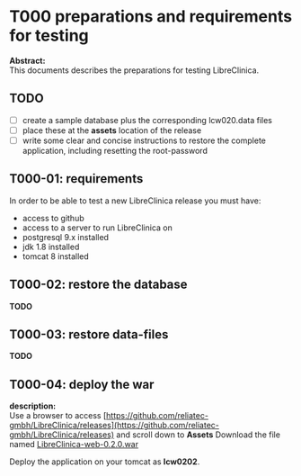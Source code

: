 # T000 preparations and requirements for testing


**Abstract:**  
This documents describes the preparations for testing LibreClinica.

## TODO
- [ ] create a sample database plus the corresponding lcw020.data files
- [ ] place these at the **assets** location of the release
- [ ] write some clear and concise instructions to restore the complete application, including resetting the root-password

## T000-01: requirements
In order to be able to test a new LibreClinica release you must have:
- access to github
- access to a server to run LibreClinica on
- postgresql 9.x installed
- jdk 1.8 installed
- tomcat 8 installed

## T000-02: restore the database
**TODO**

## T000-03: restore data-files
**TODO**

## T000-04: deploy the war
**description:**  
Use a browser to access [https://github.com/reliatec-gmbh/LibreClinica/releases](https://github.com/reliatec-gmbh/LibreClinica/releases) and scroll down to **Assets**
Download the file named 
[LibreClinica-web-0.2.0.war](https://github.com/reliatec-gmbh/LibreClinica/releases/download/v0.2.0-snapshot/LibreClinica-web-0.2.0.war)

Deploy the application on your tomcat as **lcw0202**.


